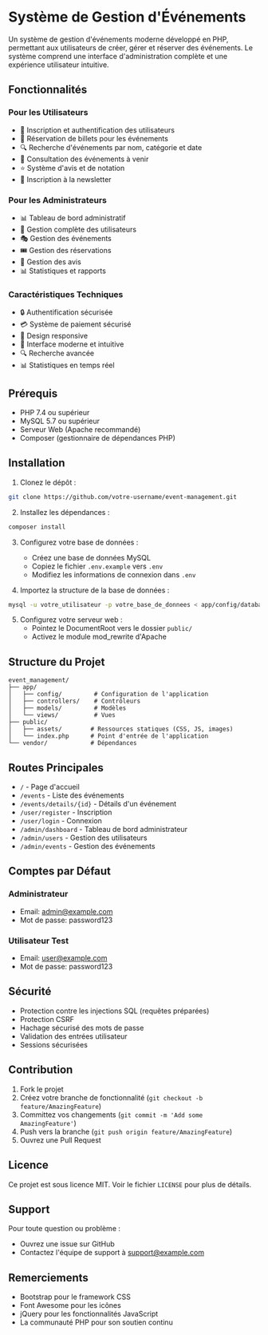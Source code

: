 # Système de Gestion d'Événements

Un système de gestion d'événements moderne développé en PHP, permettant aux utilisateurs de créer, gérer et réserver des événements. Le système comprend une interface d'administration complète et une expérience utilisateur intuitive.

## Fonctionnalités

### Pour les Utilisateurs
- 👥 Inscription et authentification des utilisateurs
- 🎫 Réservation de billets pour les événements
- 🔍 Recherche d'événements par nom, catégorie et date
- 📅 Consultation des événements à venir
- ⭐ Système d'avis et de notation
- 📧 Inscription à la newsletter

### Pour les Administrateurs
- 📊 Tableau de bord administratif
- 👥 Gestion complète des utilisateurs
- 🎭 Gestion des événements
- 🎟️ Gestion des réservations
- 📝 Gestion des avis
- 📊 Statistiques et rapports

### Caractéristiques Techniques
- 🔒 Authentification sécurisée
- 💳 Système de paiement sécurisé
- 📱 Design responsive
- 🎨 Interface moderne et intuitive
- 🔍 Recherche avancée
- 📊 Statistiques en temps réel

## Prérequis

- PHP 7.4 ou supérieur
- MySQL 5.7 ou supérieur
- Serveur Web (Apache recommandé)
- Composer (gestionnaire de dépendances PHP)

## Installation

1. Clonez le dépôt :
```bash
git clone https://github.com/votre-username/event-management.git
```

2. Installez les dépendances :
```bash
composer install
```

3. Configurez votre base de données :
   - Créez une base de données MySQL
   - Copiez le fichier `.env.example` vers `.env`
   - Modifiez les informations de connexion dans `.env`

4. Importez la structure de la base de données :
```bash
mysql -u votre_utilisateur -p votre_base_de_donnees < app/config/database.sql
```

5. Configurez votre serveur web :
   - Pointez le DocumentRoot vers le dossier `public/`
   - Activez le module mod_rewrite d'Apache

## Structure du Projet

```
event_management/
├── app/
│   ├── config/         # Configuration de l'application
│   ├── controllers/    # Contrôleurs
│   ├── models/         # Modèles
│   └── views/          # Vues
├── public/
│   ├── assets/        # Ressources statiques (CSS, JS, images)
│   └── index.php      # Point d'entrée de l'application
└── vendor/            # Dépendances
```

## Routes Principales

- `/` - Page d'accueil
- `/events` - Liste des événements
- `/events/details/{id}` - Détails d'un événement
- `/user/register` - Inscription
- `/user/login` - Connexion
- `/admin/dashboard` - Tableau de bord administrateur
- `/admin/users` - Gestion des utilisateurs
- `/admin/events` - Gestion des événements

## Comptes par Défaut

### Administrateur
- Email: admin@example.com
- Mot de passe: password123

### Utilisateur Test
- Email: user@example.com
- Mot de passe: password123

## Sécurité

- Protection contre les injections SQL (requêtes préparées)
- Protection CSRF
- Hachage sécurisé des mots de passe
- Validation des entrées utilisateur
- Sessions sécurisées

## Contribution

1. Fork le projet
2. Créez votre branche de fonctionnalité (`git checkout -b feature/AmazingFeature`)
3. Committez vos changements (`git commit -m 'Add some AmazingFeature'`)
4. Push vers la branche (`git push origin feature/AmazingFeature`)
5. Ouvrez une Pull Request

## Licence

Ce projet est sous licence MIT. Voir le fichier `LICENSE` pour plus de détails.

## Support

Pour toute question ou problème :
- Ouvrez une issue sur GitHub
- Contactez l'équipe de support à support@example.com

## Remerciements

- Bootstrap pour le framework CSS
- Font Awesome pour les icônes
- jQuery pour les fonctionnalités JavaScript
- La communauté PHP pour son soutien continu 